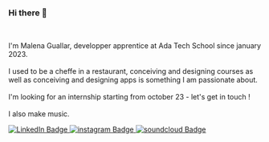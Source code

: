 ### Hi there 🌸

<br>

I'm Malena Guallar, developper apprentice at Ada Tech School since january 2023. 
<br>
<br>
I used to be a cheffe in a restaurant, conceiving and designing courses as well as conceiving and designing apps is something I am passionate about. 
<br>
<br>
I'm looking for an internship starting from october 23 - let's get in touch !
<br>
<br>
I also make music. 

<div id="badges">
  <a href="https://www.linkedin.com/in/malena-guallar-849135272/">
    <img src="https://img.shields.io/badge/LinkedIn-blue?style=for-the-badge&logo=linkedin&logoColor=white" alt="LinkedIn Badge"/>
  </a>
 <a href="https://www.instagram.com/malena00accent/">
    <img src="https://img.shields.io/badge/instagram-purple?style=for-the-badge&logo=instagram&logoColor=white" alt="instagram Badge"/>
  </a>
  <a href="https://soundcloud.com/techno_pagan?utm_source=clipboard&utm_medium=text&utm_campaign=social_sharing">
    <img src="https://img.shields.io/badge/soundcloud-orange?style=for-the-badge&logo=soundcloud&logoColor=white" alt="soundcloud Badge"/>
  </a>
</div>
